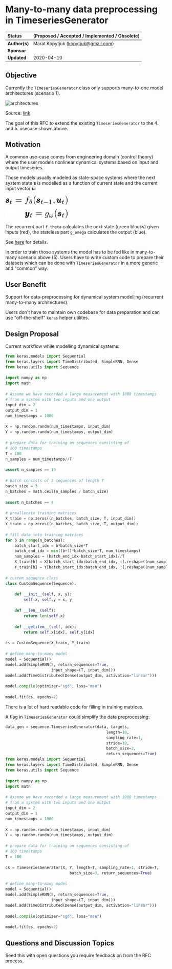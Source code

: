 # Many-to-many data preprocessing in TimeseriesGenerator

| Status        | (Proposed / Accepted / Implemented / Obsolete)       |
:-------------- |:---------------------------------------------------- |
| **Author(s)** | Marat Kopytjuk (kopytjuk@gmail.com)                  |
| **Sponsor**   |                   |
| **Updated**   | 2020-04-10                                         |

## Objective

Currently the `TimeseriesGenerator` class only supports many-to-one model architectures (scenario 1).

![architectures](http://karpathy.github.io/assets/rnn/diags.jpeg)

Source: [link](http://karpathy.github.io/2015/05/21/rnn-effectiveness/)

The goal of this RFC to extend the existing `TimeseriesGenerator` to the 4. and 5. usecase shown above.

## Motivation

A common use-case comes from engineering domain (control theory) 
where the user models nonlinear dynamical systems based on input and output timeseries.

Those models usually modeled as state-space systems where the next system state **s** 
is modelled as a function of current state and the current input vector **u**:

![ss](./assets/20190502-preprocessing-layers-ss.png)

The recurrent part `f_theta` calculates the next state (green blocks) given inputs (red), 
the stateless part `g_omega` calculates the output (blue). 

See [here](https://www.cs.toronto.edu/~tingwuwang/rnn_tutorial.pdf) for details.

In order to train those systems the model has to be fed like in many-to-many scenario above (5). 
Users have to write custom code to prepare their datasets which can be done with 
`TimeseriesGenerator` in a more generic and "common" way.

## User Benefit

Support for data-preprocessing for dynamical system modelling (recurrent many-to-many architectures).

Users don't have to maintain own codebase for data preparation and can use 
"off-the-shelf" `keras` helper utilites.

## Design Proposal

Current workflow while modelling dynamical systems:

```python
from keras.models import Sequential
from keras.layers import TimeDistributed, SimpleRNN, Dense
from keras.utils import Sequence

import numpy as np
import math

# Assume we have recorded a large measurement with 1000 timestamps
# from a system with two inputs and one output
input_dim = 2
output_dim = 1
num_timestamps = 1000

X = np.random.randn(num_timestamps, input_dim)
Y = np.random.randn(num_timestamps, output_dim)

# prepare data for training on sequences consisting of
# 100 timestamps
T = 100
n_samples = num_timestamps//T

assert n_samples == 10

# batch consists of 3 sequences of length T
batch_size = 3
n_batches = math.ceil(n_samples / batch_size)

assert n_batches == 4

# preallocate training matrices
X_train = np.zeros((n_batches, batch_size, T, input_dim))
Y_train = np.zeros((n_batches, batch_size, T, output_dim))

# fill data into training matrices
for b in range(n_batches):
    batch_start_idx = b*batch_size*T
    batch_end_idx = min((b+1)*batch_size*T, num_timestamps)
    num_samples = (batch_end_idx-batch_start_idx)//T
    X_train[b] = X[batch_start_idx:batch_end_idx, :].reshape((num_samples, T, input_dim))
    Y_train[b] = Y[batch_start_idx:batch_end_idx, :].reshape((num_samples, T, output_dim))

# custom sequence class
class CustomSequence(Sequence):

    def __init__(self, x, y):
        self.x, self.y = x, y

    def __len__(self):
        return len(self.x)

    def __getitem__(self, idx):
        return self.x[idx], self.y[idx]

cs = CustomSequence(X_train, Y_train)

# define many-to-many model
model = Sequential()
model.add(SimpleRNN(5, return_sequences=True,
                    input_shape=(T, input_dim)))
model.add(TimeDistributed(Dense(output_dim, activation="linear")))

model.compile(optimizer="sgd", loss="mse")

model.fit(cs, epochs=2)
```

There is a lot of hard readable code for filling in training matrices.

A flag in `TimeseriesGenerator` could simplify the data preprocessing:

```python
data_gen = sequence.TimeseriesGenerator(data, targets,
                                            length=10,
                                            sampling_rate=1,
                                            stride=10,
                                            batch_size=2,
                                            return_sequences=True)
from keras.models import Sequential
from keras.layers import TimeDistributed, SimpleRNN, Dense
from keras.utils import Sequence

import numpy as np
import math

# Assume we have recorded a large measurement with 1000 timestamps
# from a system with two inputs and one output
input_dim = 2
output_dim = 1
num_timestamps = 1000

X = np.random.randn(num_timestamps, input_dim)
Y = np.random.randn(num_timestamps, output_dim)

# prepare data for training on sequences consisting of
# 100 timestamps
T = 100

cs = TimeseriesGenerator(X, Y, length=T, sampling_rate=1, stride=T, 
                            batch_size=3, return_sequences=True)

# define many-to-many model
model = Sequential()
model.add(SimpleRNN(5, return_sequences=True,
                    input_shape=(T, input_dim)))
model.add(TimeDistributed(Dense(output_dim, activation="linear")))

model.compile(optimizer="sgd", loss="mse")

model.fit(cs, epochs=2)
```

## Questions and Discussion Topics

Seed this with open questions you require feedback on from the RFC process.